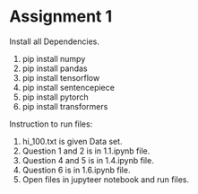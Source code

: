# Assignment 1

Install all Dependencies.
 1. pip install numpy 
 2. pip install pandas
 3. pip install tensorflow
 4. pip install sentencepiece
 5. pip install pytorch
 6. pip install transformers

Instruction to run files:
 1. hi_100.txt is given Data set.
 2. Question 1 and 2 is in 1.1.ipynb file. 
 3. Question 4 and 5 is in 1.4.ipynb file.
 4. Question 6 is in 1.6.ipynb file.
 5. Open files in jupyteer notebook and run files.
 



